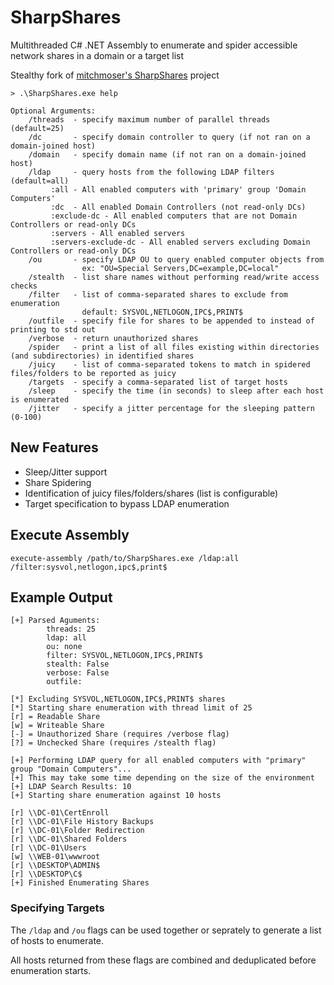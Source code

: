 # SharpShares
Multithreaded C# .NET Assembly to enumerate and spider accessible network shares in a domain or a target list

Stealthy fork of [mitchmoser's SharpShares](https://github.com/mitchmoser/SharpShares) project

```
> .\SharpShares.exe help

Optional Arguments:
    /threads  - specify maximum number of parallel threads  (default=25)
    /dc       - specify domain controller to query (if not ran on a domain-joined host)
    /domain   - specify domain name (if not ran on a domain-joined host)
    /ldap     - query hosts from the following LDAP filters (default=all)
         :all - All enabled computers with 'primary' group 'Domain Computers'
         :dc  - All enabled Domain Controllers (not read-only DCs)
         :exclude-dc - All enabled computers that are not Domain Controllers or read-only DCs
         :servers - All enabled servers
         :servers-exclude-dc - All enabled servers excluding Domain Controllers or read-only DCs
    /ou       - specify LDAP OU to query enabled computer objects from
                ex: "OU=Special Servers,DC=example,DC=local"
    /stealth  - list share names without performing read/write access checks
    /filter   - list of comma-separated shares to exclude from enumeration
                default: SYSVOL,NETLOGON,IPC$,PRINT$
    /outfile  - specify file for shares to be appended to instead of printing to std out
    /verbose  - return unauthorized shares
    /spider   - print a list of all files existing within directories (and subdirectories) in identified shares
    /juicy    - list of comma-separated tokens to match in spidered files/folders to be reported as juicy
    /targets  - specify a comma-separated list of target hosts
    /sleep    - specify the time (in seconds) to sleep after each host is enumerated
    /jitter   - specify a jitter percentage for the sleeping pattern (0-100)
```

## New Features
- Sleep/Jitter support
- Share Spidering
- Identification of juicy files/folders/shares (list is configurable)
- Target specification to bypass LDAP enumeration

## Execute Assembly
```
execute-assembly /path/to/SharpShares.exe /ldap:all /filter:sysvol,netlogon,ipc$,print$
```
## Example Output
```
[+] Parsed Aguments:
        threads: 25
        ldap: all
        ou: none
        filter: SYSVOL,NETLOGON,IPC$,PRINT$
        stealth: False
        verbose: False
        outfile:

[*] Excluding SYSVOL,NETLOGON,IPC$,PRINT$ shares
[*] Starting share enumeration with thread limit of 25
[r] = Readable Share
[w] = Writeable Share
[-] = Unauthorized Share (requires /verbose flag)
[?] = Unchecked Share (requires /stealth flag)

[+] Performing LDAP query for all enabled computers with "primary" group "Domain Computers"...
[+] This may take some time depending on the size of the environment
[+] LDAP Search Results: 10
[+] Starting share enumeration against 10 hosts

[r] \\DC-01\CertEnroll
[r] \\DC-01\File History Backups
[r] \\DC-01\Folder Redirection
[r] \\DC-01\Shared Folders
[r] \\DC-01\Users
[w] \\WEB-01\wwwroot
[r] \\DESKTOP\ADMIN$
[r] \\DESKTOP\C$
[+] Finished Enumerating Shares
```
### Specifying Targets

The `/ldap` and `/ou` flags can be used together or seprately to generate a list of hosts to enumerate.

All hosts returned from these flags are combined and deduplicated before enumeration starts.
